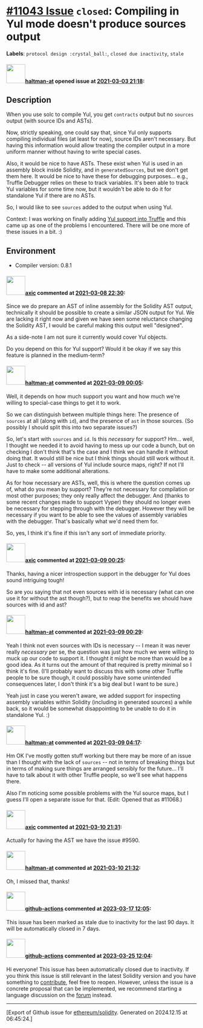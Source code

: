 # [\#11043 Issue](https://github.com/ethereum/solidity/issues/11043) `closed`: Compiling in Yul mode doesn't produce sources output
**Labels**: `protocol design :crystal_ball:`, `closed due inactivity`, `stale`


#### <img src="https://avatars.githubusercontent.com/u/35589221?v=4" width="50">[haltman-at](https://github.com/haltman-at) opened issue at [2021-03-03 21:18](https://github.com/ethereum/solidity/issues/11043):

## Description

When you use solc to compile Yul, you get `contracts` output but no `sources` output (with source IDs and ASTs).

Now, strictly speaking, one could say that, since Yul only supports compiling individual files (at least for now), source IDs aren't necessary.  But having this information would allow treating the compiler output in a more uniform manner without having to write special cases.

Also, it would be nice to have ASTs.  These exist when Yul is used in an assembly block inside Solidity, and in `generatedSources`, but we don't get them here.  It would be nice to have these for debugging purposes... e.g., Truffle Debugger relies on these to track variables.  It's been able to track Yul variables for some time now, but it wouldn't be able to do it for standalone Yul if there are no ASTs.

So, I would like to see `sources` added to the output when using Yul.

Context: I was working on finally adding [Yul support into Truffle](https://github.com/trufflesuite/truffle/issues/1906) and this came up as one of the problems I encountered.  There will be one more of these issues in a bit. :)

## Environment

- Compiler version: 0.8.1

#### <img src="https://avatars.githubusercontent.com/u/20340?v=4" width="50">[axic](https://github.com/axic) commented at [2021-03-08 22:30](https://github.com/ethereum/solidity/issues/11043#issuecomment-793131208):

Since we do prepare an AST of inline assembly for the Solidity AST output, technically it should be possible to create a similar JSON output for Yul. We are lacking it right now and given we have seen some reluctance changing the Solidity AST, I would be careful making this output well "designed".

As a side-note I am not sure it currently would cover Yul objects.

Do you depend on this for Yul support? Would it be okay if we say this feature is planned in the medium-term?

#### <img src="https://avatars.githubusercontent.com/u/35589221?v=4" width="50">[haltman-at](https://github.com/haltman-at) commented at [2021-03-09 00:05](https://github.com/ethereum/solidity/issues/11043#issuecomment-793188509):

Well, it depends on how much support you want and how much we're willing to special-case things to get it to work.

So we can distinguish between multiple things here: The presence of `sources` at all (along with `id`), and the presence of `ast` in those sources.  (So possibly I should split this into two separate issues?)

So, let's start with `sources` and `id`.  Is this *necessary* for support?  Hm... well, I thought we needed it to avoid having to mess up our code a bunch, but on checking I don't think that's the case and I think we can handle it without doing that.  It would still be nice but I think things should still work without it.  Just to check -- all versions of Yul include source maps, right?  If not I'll have to make some additional alterations.

As for how necessary are ASTs, well, this is where the question comes up of, what do you mean by support?  They're not necessary for compilation or most other purposes; they only really affect the debugger.  And (thanks to some recent changes made to support Vyper) they should no longer even be necessary for stepping through with the debugger.  However they will be necessary if you want to be able to see the values of assembly variables with the debugger.  That's basically what we'd need them for.

So, yes, I think it's fine if this isn't any sort of immediate priority.

#### <img src="https://avatars.githubusercontent.com/u/20340?v=4" width="50">[axic](https://github.com/axic) commented at [2021-03-09 00:25](https://github.com/ethereum/solidity/issues/11043#issuecomment-793197504):

Thanks, having a nicer introspection support in the debugger for Yul does sound intriguing tough!

So are you saying that not even sources with id is necessary (what can one use it for without the ast though?), but to reap the benefits we should have sources with id and ast?

#### <img src="https://avatars.githubusercontent.com/u/35589221?v=4" width="50">[haltman-at](https://github.com/haltman-at) commented at [2021-03-09 00:29](https://github.com/ethereum/solidity/issues/11043#issuecomment-793199260):

Yeah I think not even sources with IDs is necessary -- I mean it was never really *necessary* per se, the question was just how much we were willing to muck up our code to support it.  I thought it might be more than would be a good idea.  As it turns out the amount of that required is pretty minimal so I think it's fine.  (I'll probably want to discuss this with some other Truffle people to be sure though, it could possibly have some unintended consequences later, I don't think it's a big deal but I want to be sure.)

Yeah just in case you weren't aware, we added support for inspecting assembly variables within Solidity (including in generated sources) a while back, so it would be somewhat disappointing to be unable to do it in standalone Yul. :)

#### <img src="https://avatars.githubusercontent.com/u/35589221?v=4" width="50">[haltman-at](https://github.com/haltman-at) commented at [2021-03-09 04:17](https://github.com/ethereum/solidity/issues/11043#issuecomment-793360605):

Hm OK I've mostly gotten stuff working but there may be more of an issue than I thought with the lack of `sources` -- not in terms of breaking things but in terms of making sure things are arranged sensibly for the future... I'll have to talk about it with other Truffle people, so we'll see what happens there.

Also I'm noticing some possible problems with the Yul source maps, but I guess I'll open a separate issue for that.  (Edit: Opened that as #11068.)

#### <img src="https://avatars.githubusercontent.com/u/20340?v=4" width="50">[axic](https://github.com/axic) commented at [2021-03-10 21:31](https://github.com/ethereum/solidity/issues/11043#issuecomment-796150523):

Actually for having the AST we have the issue #9590.

#### <img src="https://avatars.githubusercontent.com/u/35589221?v=4" width="50">[haltman-at](https://github.com/haltman-at) commented at [2021-03-10 21:32](https://github.com/ethereum/solidity/issues/11043#issuecomment-796152005):

Oh, I missed that, thanks!

#### <img src="https://avatars.githubusercontent.com/in/15368?v=4" width="50">[github-actions](https://github.com/apps/github-actions) commented at [2023-03-17 12:05](https://github.com/ethereum/solidity/issues/11043#issuecomment-1473732590):

This issue has been marked as stale due to inactivity for the last 90 days.
It will be automatically closed in 7 days.

#### <img src="https://avatars.githubusercontent.com/in/15368?v=4" width="50">[github-actions](https://github.com/apps/github-actions) commented at [2023-03-25 12:04](https://github.com/ethereum/solidity/issues/11043#issuecomment-1483807137):

Hi everyone! This issue has been automatically closed due to inactivity.
If you think this issue is still relevant in the latest Solidity version and you have something to [contribute](https://docs.soliditylang.org/en/latest/contributing.html), feel free to reopen.
However, unless the issue is a concrete proposal that can be implemented, we recommend starting a language discussion on the [forum](https://forum.soliditylang.org) instead.


-------------------------------------------------------------------------------



[Export of Github issue for [ethereum/solidity](https://github.com/ethereum/solidity). Generated on 2024.12.15 at 06:45:24.]
